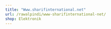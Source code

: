 ```yaml
---
title: "Www.sharifinternational.net"
url: /rawalpindi/www-sharifinternational-net/
shop: Elektronik
---
```

